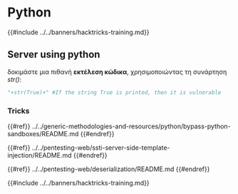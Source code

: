 # Python

{{#include ../../banners/hacktricks-training.md}}

## Server using python

δοκιμάστε μια πιθανή **εκτέλεση κώδικα**, χρησιμοποιώντας τη συνάρτηση _str()_:
```python
"+str(True)+" #If the string True is printed, then it is vulnerable
```
### Tricks

{{#ref}}
../../generic-methodologies-and-resources/python/bypass-python-sandboxes/README.md
{{#endref}}

{{#ref}}
../../pentesting-web/ssti-server-side-template-injection/README.md
{{#endref}}

{{#ref}}
../../pentesting-web/deserialization/README.md
{{#endref}}

{{#include ../../banners/hacktricks-training.md}}

